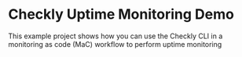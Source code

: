 # Checkly Uptime Monitoring Demo

This example project shows how you can use the Checkly CLI in a monitoring as code (MaC) workflow to perform uptime monitoring
